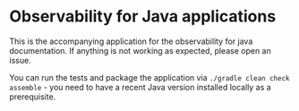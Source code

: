 # Observability for Java applications

This is the accompanying application for the observability for java
documentation. If anything is not working as expected, please open an issue.

You can run the tests and package the application via `./gradle clean check
assemble` - you need to have a recent Java version installed locally as a
prerequisite.

